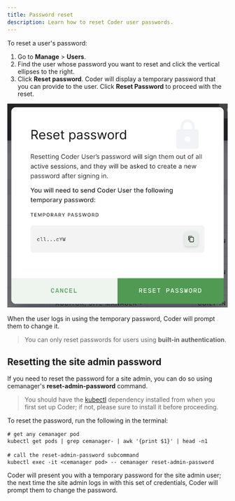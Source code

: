 ```yaml
---
title: Password reset
description: Learn how to reset Coder user passwords.
---
```


To reset a user's password:

1. Go to **Manage** > **Users**.
1. Find the user whose password you want to reset and click the vertical
   ellipses to the right.
1. Click **Reset password**. Coder will display a temporary password that you
   can provide to the user. Click **Reset Password** to proceed with the reset.

![Confirm password reset](../../assets/reset-password.png)

When the user logs in using the temporary password, Coder will prompt them to
change it.

> You can only reset passwords for users using **built-in authentication**.

## Resetting the site admin password

If you need to reset the password for a site admin, you can do so using
cemanager's **reset-admin-password** command.

> You should have the
> [kubectl](https://kubernetes.io/docs/tasks/tools/install-kubectl/) dependency
> installed from when you first set up Coder; if not, please sure to install it
> before proceeding.

To reset the password, run the following in the terminal:

```console
# get any cemanager pod
kubectl get pods | grep cemanager- | awk '{print $1}' | head -n1

# call the reset-admin-password subcommand
kubectl exec -it <cemanager pod> -- cemanager reset-admin-password
```

Coder will present you with a temporary password for the site admin user; the
next time the site admin logs in with this set of credentials, Coder will prompt
them to change the password.

